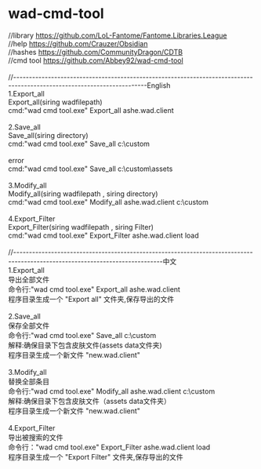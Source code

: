 # wad-cmd-tool

//library https://github.com/LoL-Fantome/Fantome.Libraries.League<br>
//help https://github.com/Crauzer/Obsidian<br>
//hashes https://github.com/CommunityDragon/CDTB<br>
//cmd tool https://github.com/Abbey92/wad-cmd-tool<br><br>
//------------------------------------------------------------------------------------------------------------------------English<br>
1.Export_all<br>
Export_all(siring wadfilepath)<br>
cmd:"wad cmd tool.exe" Export_all ashe.wad.client<br><br>
2.Save_all<br>
Save_all(siring directory)<br>
cmd:"wad cmd tool.exe" Save_all c:\\custom<br><br>
error<br>
cmd:"wad cmd tool.exe" Save_all c:\\custom\\assets<br><br>
3.Modify_all<br>
Modify_all(siring wadfilepath , siring directory)<br>
cmd:"wad cmd tool.exe" Modify_all ashe.wad.client c:\custom<br><br>
4.Export_Filter<br>
Export_Filter(siring wadfilepath , siring Filter)<br>
cmd:"wad cmd tool.exe" Export_Filter ashe.wad.client load<br><br>
//-----------------------------------------------------------------------------------------------------------------------------中文<br>
1.Export_all<br>
导出全部文件<br>
命令行:"wad cmd tool.exe" Export_all ashe.wad.client<br>
程序目录生成一个 "Export all" 文件夹,保存导出的文件<br><br>
2.Save_all<br>
保存全部文件<br>
命令行:"wad cmd tool.exe" Save_all c:\\custom<br>
解释:确保目录下包含皮肤文件(assets data文件夹)<br>
程序目录生成一个新文件 "new.wad.client" <br><br>
3.Modify_all<br>
替换全部条目<br>
命令行:"wad cmd tool.exe" Modify_all ashe.wad.client c:\\custom<br>
解释:确保目录下包含皮肤文件（assets data文件夹）<br>
程序目录生成一个新文件 "new.wad.client" <br><br>
4.Export_Filter<br>
导出被搜索的文件<br>
命令行："wad cmd tool.exe" Export_Filter ashe.wad.client load<br>
程序目录生成一个 "Export Filter" 文件夹,保存导出的文件<br><br>
